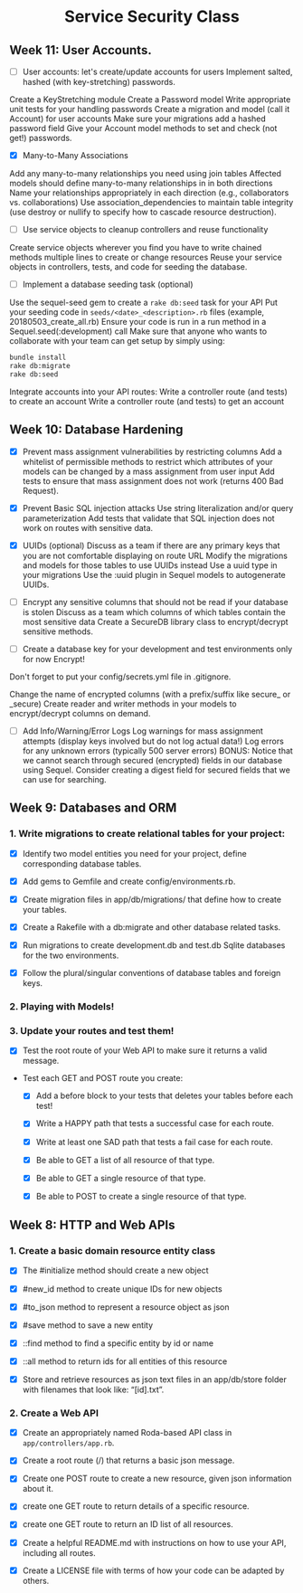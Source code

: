 <h1 align="center">Service Security Class</h1>

## Week 11: User Accounts.

- [ ] User accounts: let's create/update accounts for users Implement
salted, hashed (with key-stretching) passwords.

Create a KeyStretching module Create a Password model Write
appropriate unit tests for your handling passwords Create a migration
and model (call it Account) for user accounts Make sure your
migrations add a hashed password field Give your Account model methods
to set and check (not get!) passwords.

- [x] Many-to-Many Associations

Add any many-to-many relationships you need using join tables Affected
models should define many-to-many relationships in in both directions
Name your relationships appropriately in each direction (e.g.,
collaborators vs. collaborations) Use association_dependencies to
maintain table integrity (use destroy or nullify to specify how to
cascade resource destruction).

- [ ] Use service objects to cleanup controllers and reuse functionality

Create service objects wherever you find you have to write chained
methods multiple lines to create or change resources Reuse your
service objects in controllers, tests, and code for seeding the
database.

- [ ] Implement a database seeding task (optional)

Use the sequel-seed gem to create a `rake db:seed` task for your API Put
your seeding code in `seeds/<date>_<description>.rb` files (example,
20180503_create_all.rb) Ensure your code is run in a run method in a
Sequel.seed(:development) call Make sure that anyone who wants to
collaborate with your team can get setup by simply using:

```sh
bundle install
rake db:migrate
rake db:seed
```
Integrate accounts into your API routes:
Write a controller route (and tests) to create an account
Write a controller route (and tests) to get an account


## Week 10: Database Hardening

- [x] Prevent mass assignment vulnerabilities by restricting columns Add
a whitelist of permissible methods to restrict which attributes of
your models can be changed by a mass assignment from user input Add
tests to ensure that mass assignment does not work (returns 400 Bad
Request).

- [x] Prevent Basic SQL injection attacks Use string literalization
and/or query parameterization Add tests that validate that SQL
injection does not work on routes with sensitive data.

- [x] UUIDs (optional) Discuss as a team if there are any primary keys
that you are not comfortable displaying on route URL Modify the
migrations and models for those tables to use UUIDs instead Use a uuid
type in your migrations Use the :uuid plugin in Sequel models to
autogenerate UUIDs.

- [ ] Encrypt any sensitive columns that should not be read if your
database is stolen Discuss as a team which columns of which tables
contain the most sensitive data Create a SecureDB library class to
encrypt/decrypt sensitive methods.

- [ ] Create a database key for your development and test environments
only for now Encrypt!

Don't forget to put your config/secrets.yml file in .gitignore.

Change the name of encrypted columns (with a prefix/suffix like
secure_ or _secure) Create reader and writer methods in your models to
encrypt/decrypt columns on demand.

- [ ] Add Info/Warning/Error Logs Log warnings for mass assignment
attempts (display keys involved but do not log actual data!)  Log
errors for any unknown errors (typically 500 server errors) BONUS:
Notice that we cannot search through secured (encrypted) fields in our
database using Sequel. Consider creating a digest field for secured
fields that we can use for searching.

##  Week 9: Databases and ORM

### 1. Write migrations to create relational tables for your project:

- [x] Identify two model entities you need for your project, define
  corresponding database tables.

- [x] Add gems to Gemfile and create config/environments.rb.

- [x] Create migration files in app/db/migrations/ that define how to
  create your tables.

- [x] Create a Rakefile with a db:migrate and other database related
  tasks.

- [x] Run migrations to create development.db and test.db Sqlite databases
  for the two environments.

- [x] Follow the plural/singular conventions of database tables and
  foreign keys.

### 2. Playing with Models!

### 3. Update your routes and test them!

- [x] Test the root route of your Web API to make sure it returns a valid
  message.

- Test each GET and POST route you create:

    - [x] Add a before block to your tests that deletes your tables before
      each test!

    - [x] Write a HAPPY path that tests a successful case for each
      route.

    - [x] Write at least one SAD path that tests a fail case for each
      route.

    - [x] Be able to GET a list of all resource of that type.

    - [x] Be able to GET a single resource of that type.

    - [x] Be able to POST to create a single resource of that type.


##  Week 8: HTTP and Web APIs

### 1. Create a basic domain resource entity class

- [x] The #initialize method should create a new object

- [x] #new_id method to create unique IDs for new objects

- [x] #to_json method to represent a resource object as json

- [x] #save method to save a new entity

- [x] ::find method to find a specific entity by id or name

- [x] ::all method to return ids for all entities of this resource

- [x] Store and retrieve resources as json text files in an app/db/store
  folder with filenames that look like: “[id].txt”.

### 2. Create a Web API

- [x] Create an appropriately named Roda-based API class in
  `app/controllers/app.rb`.

- [x] Create a root route (/) that returns a basic json message.

- [x] Create one POST route to create a new resource, given json
  information about it.

- [x] create one GET route to return details of a specific resource.

- [x] create one GET route to return an ID list of all resources.

- [x] Create a helpful README.md with instructions on how to use your API,
  including all routes.

- [x] Create a LICENSE file with terms of how your code can be adapted by
  others.

